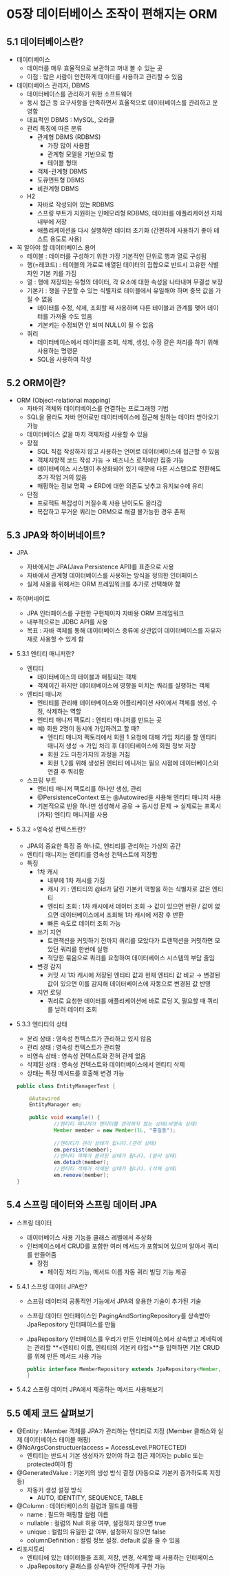 # 05장 데이터베이스 조작이 편해지는 ORM

## 5.1 데이터베이스란?

- 데이터베이스
    - 데이터를 매우 효율적으로 보관하고 꺼내 볼 수 있는 곳
    - 이점 : 많은 사람이 안전하게 데이터를 사용하고 관리할 수 있음
- 데이터베이스 관리자, DBMS
    - 데이터베이스를 관리하기 위한 소프트웨어
    - 동시 접근 등 요구사항을 만족하면서 효율적으로 데이터베이스를 관리하고 운영함
    - 대표적인 DBMS : MySQL, 오라클
    - 관리 특징에 따른 분류
        - 관계형 DBMS (RDBMS)
            - 가장 많이 사용함
            - 관계형 모델을 기반으로 함
            - 테이블 형태
        - 객체-관계형 DBMS
        - 도큐먼트형 DBMS
        - 비관계형 DBMS
    - H2
        - 자바로 작성되어 있는 RDBMS
        - 스프링 부트가 지원하는 인메모리형 RDBMS, 데이터를 애플리케이션 자체 내부에 저장
        - 애플리케이션을 다시 실행하면 데이터 초기화 (간편하게 사용하기 좋아 테스트 용도로 사용)
- 꼭 알아야 할 데이터베이스 용어
    - 테이블 : 데이터를 구성하기 위한 가장 기본적인 단위로 행과 열로 구성됨
    - 행(=레코드) : 테이블의 가로로 배열된 데이터의 집합으로 반드시 고유한 식별자인 기본 키를 가짐
    - 열 : 행에 저장되는 유형의 데이터, 각 요소에 대한 속성을 나타내며 무결성 보장
    - 기본키 : 행을 구분할 수 있는 식별자로 테이블에서 유일해야 하며 중복 값을 가질 수 없음
        - 데이터를 수정, 삭제, 조회할 때 사용하며 다른 테이블과 관계를 맺어 데이터를 가져올 수도 있음
        - 기본키는 수정되면 안 되며 NULL이 될 수 없음
    - 쿼리
        - 데이터베이스에서 데이터를 조회, 삭제, 생성, 수정 같은 처리를 하기 위해 사용하는 명령문
        - SQL을 사용하여 작성

## 5.2 ORM이란?

- ORM (Object-relational mapping)
    - 자바의 객체와 데이터베이스를 연결하는 프로그래밍 기법
    - SQL을 몰라도 자바 언어로만 데이터베이스에 접근해 원하는 데이터 받아오기 가능
    - 데이터베이스 값을 마치 객체처럼 사용할 수 있음
    - 장점
        - SQL 직접 작성하지 않고 사용하는 언어로 데이터베이스에 접근할 수 있음
        - 객체지향적 코드 작성 가능 → 비즈니스 로직에만 집중 가능
        - 데이터베이스 시스템이 추상화되어 있기 때문에 다른 시스템으로 전환해도 추가 작업 거의 없음
        - 매핑하는 정보 명확 → ERD에 대한 의존도 낮추고 유지보수에 유리
    - 단점
        - 프로젝트 복잡성이 커질수록 사용 난이도도 올라감
        - 복잡하고 무거운 쿼리는 ORM으로 해결 불가능한 경우 존재

## 5.3 JPA와 하이버네이트?

- JPA
    - 자바에서는 JPA(Java Persistence API)를 표준으로 사용
    - 자바에서 관계형 데이터베이스를 사용하는 방식을 정의한 인터페이스
    - 실제 사용을 위해서는 ORM 프레임워크를 추가로 선택해야 함
- 하이버네이트
    - JPA 인터페이스를 구현한 구현체이자 자바용 ORM 프레임워크
    - 내부적으로는 JDBC API를 사용
    - 목표 : 자바 객체를 통해 데이터베이스 종류에 상관없이 데이터베이스를 자유자재로 사용할 수 있게 함
- 5.3.1 엔티티 매니저란?
    - 엔티티
        - 데이터베이스의 테이블과 매핑되는 객체
        - 객체이긴 하지만 데이터베이스에 영향을 미치는 쿼리를 실행하는 객체
    - 엔티티 매니저
        - 엔티티를 관리해 데이터베이스와 어플리케이션 사이에서 객체를 생성, 수정, 삭제하는 역할
        - 엔티티 매니저 팩토리 : 엔티티 매니저를 만드는 곳
        - 예) 회원 2명이 동시에 가입하려고 할 때?
            - 엔티티 매니저 팩토리에서 회원 1 요청에 대해 가입 처리를 할 엔티티 매니저 생성 → 가입 처리 후 데이터베이스에 회원 정보 저장
            - 회원 2도 마찬가지의 과정을 거침
            - 회원 1,2를 위해 생성된 엔티티 메니저는 필요 시점에 데이터베이스와 연결 후 쿼리함
    - 스프링 부트
        - 엔티티 매니저 팩토리를 하나만 생성, 관리
        - @PersistenceContext 또는 @Autowired을 사용해 엔티티 매니저 사용
        - 기본적으로 빈을 하나만 생성해서 공유 → 동시성 문제 → 실제로는 프록시(가짜) 엔티티 매니저를 사용
- 5.3.2 ⭐️영속성 컨텍스트란?
    - JPA의 중요한 특징 중 하나로, 엔티티를 관리하는 가상의 공간
    - 엔티티 매니저는 엔티티를 영속성 컨텍스트에 저장함
    - 특징
        - 1차 캐시
            - 내부에 1차 캐시를 가짐
            - 캐시 키 : 엔티티의 @Id가 달린 기본키 역할을 하는 식별자로 값은 엔티티
            - 엔티티 조회 : 1차 캐시에서 데이터 조회 → 값이 있으면 반환 / 값이 없으면 데이터베이스에서 조회해 1차 캐시에 저장 후 반환
            - 빠른 속도로 데이터 조회 가능
        - 쓰기 지연
            - 트랜잭션을 커밋하기 전까지 쿼리를 모았다가 트랜잭션을 커밋하면 모았던 쿼리를 한번에 실행
            - 적당한 묶음으로 쿼리를 요청하여 데이터베이스 시스템의 부담 줄임
        - 변경 감지
            - 커밋 시 1차 캐시에 저장된 엔티티 값과 현재 엔티티 값 비교 → 변경된 값이 있으면 이를 감지해 데이터베이스에 자동으로 변경된 값 반영
        - 지연 로딩
            - 쿼리로 요청한 데이터를 애플리케이션에 바로 로딩 X, 필요할 때 쿼리를 날려 데이터 조회
- 5.3.3 엔티티의 상태
    - 분리 상태 : 영속성 컨텍스트가 관리하고 있지 않음
    - 관리 상태 : 영속성 컨텍스트가 관리함
    - 비영속 상태 : 영속성 컨텍스트와 전혀 관계 없음
    - 삭제된 상태 : 영속성 컨텍스트와 데이터베이스에서 엔티티 삭제
    - 상태는 특정 메서드를 호출해 변경 가능
    
    ```java
    public class EntityManagerTest {
    
    	@Autowired
    	EntityManager em;
    	
    	public void example() {
    			//엔티티 매니저가 엔티티를 관리하지 않는 상태(비영속 상태)
    			Member member = new Member(1L, "홍길동");
    			
    			//엔티티가 관리 상태가 됩니다.(관리 상태)
    			em.persist(member);
    			//엔티티 객체가 분리된 상태가 됩니다. (분리 상태)
    			em.detach(member);
    			//엔티티 객체가 삭제된 상태가 됩니다. (삭제 상태)
    			em.remove(member);
    }
    ```
    

## 5.4 스프링 데이터와 스프링 데이터 JPA

- 스프링 데이터
    - 데이터베이스 사용 기능을 클래스 레벨에서 추상화
    - 인터페이스에서 CRUD를 포함한 여러 메서드가 포함되어 있으며 알아서 쿼리를 만들어줌
        - 장점
            - 페이징 처리 기능, 메서드 이름 자동 쿼리 빌딩 기능 제공
- 5.4.1 스프링 데이터 JPA란?
    - 스프링 데이터의 공통적인 기능에서 JPA의 유용한 기술이 추가된 기술
    - 스프링 데이터 인터페이스인 PagingAndSortingRepository를 상속받아 JpaRepository 인터페이스를 만듦
    - JpaRepository 인터페이스를 우리가 만든 인터페이스에서 상속받고 제네릭에는 관리할 **<엔티티 이름, 엔티티의 기본키 타입>**을 입력하면 기본 CRUD를 위해 만든 메서드 사용 가능
        
        ```java
        public interface MemberRepository extends JpaRepository<Member, Long>{
        }
        ```
        
- 5.4.2 스프링 데이터 JPA에서 제공하는 메서드 사용해보기

## 5.5 예제 코드 살펴보기

- @Entity : Member 객체를 JPA가 관리하는 엔티티로 지정 (Member 클래스와 실제 데이터베이스 테이블 매핑)
- @NoArgsConstructuer(access = AccessLevel.PROTECTED)
    - 엔티티는 반드시 기본 생성자가 있어야 하고 접근 제어자는 public 또는 protected여야 함
- @GeneratedValue : 기본키의 생성 방식 결정 (자동으로 기본키 증가하도록 지정 등)
    - 자동키 생성 설정 방식
        - AUTO, IDENTITY, SEQUENCE, TABLE
- @Column : 데이터베이스의 컬럼과 필드를 매핑
    - name : 필드와 매핑할 컬럼 이름
    - nullable : 컬럼의 Null 허용 여부, 설정하지 않으면 true
    - unique : 컬럼의 유일한 값 여부, 설정하지 않으면 false
    - columnDefinition : 컬럼 정보 설정. default 값을 줄 수 있음
- 리포지토리
    - 엔티티에 있는 데이터들을 조회, 저장, 변경, 삭제할 때 사용하는 인터페이스
    - JpaRepository 클래스를 상속받아 간단하게 구현 가능